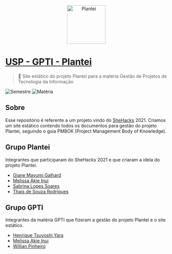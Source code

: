 <div align="center">
  <img alt="Plantei" width="120" src="https://user-images.githubusercontent.com/86596621/193365318-5036970e-17d2-4641-af1f-5ff89f17c2e9.png">
</div>

# [USP - GPTI - Plantei](https://willpinha.github.io/usp-gpti-plantei)

> 🌳 Site estático do projeto Plantei para a matéria Gestão de Projetos de Tecnologia da Informação

![Semestre](https://img.shields.io/badge/semestre-6sem--2022-success)
![Matéria](https://img.shields.io/badge/mat%C3%A9ria-ACH2027--GPTI-green)

## Sobre

Esse repositório é referente a um projeto vindo do [SheHacks](https://shehacks.xyz) 2021. Criamos um site estático contendo todos os documentos para
gestão do projeto Plantei, seguindo o guia PMBOK (Project Management Body of Knowledge).

## Grupo Plantei

Integrantes que participaram do SheHacks 2021 e que criaram a ideia do projeto Plantei.

- [Giane Mayumi Galhard](https://github.com/Anemaygi)
- [Melissa Akie Inui](https://github.com/mee-akie)
- [Sabrina Lopes Soares](https://github.com/sabslopes)
- [Thais de Souza Rodrigues](https://github.com/thatarocket)

## Grupo GPTI

Integrantes da matéria GPTI que fizeram a gestão do projeto Plantei e o site estático.

- [Henrique Tsuyoshi Yara](https://github.com/HTsuyoshi)
- [Melissa Akie Inui](https://github.com/mee-akie)
- [Willian Pinheiro](https://github.com/willpinha)
